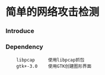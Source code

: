 简单的网络攻击检测
====================

### Introduce


### Dependency
		libpcap	    使用libpcap抓包
		gtk+-3.0	使用GTK创建图形界面
